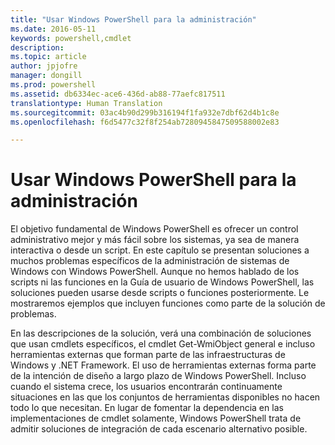 ```yaml
---
title: "Usar Windows PowerShell para la administración"
ms.date: 2016-05-11
keywords: powershell,cmdlet
description: 
ms.topic: article
author: jpjofre
manager: dongill
ms.prod: powershell
ms.assetid: db6334ec-ace6-436d-ab88-77aefc817511
translationtype: Human Translation
ms.sourcegitcommit: 03ac4b90d299b316194f1fa932e7dbf62d4b1c8e
ms.openlocfilehash: f6d5477c32f8f254ab7280945847509588002e83

---
```


# Usar Windows PowerShell para la administración
El objetivo fundamental de Windows PowerShell es ofrecer un control administrativo mejor y más fácil sobre los sistemas, ya sea de manera interactiva o desde un script. En este capítulo se presentan soluciones a muchos problemas específicos de la administración de sistemas de Windows con Windows PowerShell. Aunque no hemos hablado de los scripts ni las funciones en la Guía de usuario de Windows PowerShell, las soluciones pueden usarse desde scripts o funciones posteriormente. Le mostraremos ejemplos que incluyen funciones como parte de la solución de problemas.

En las descripciones de la solución, verá una combinación de soluciones que usan cmdlets específicos, el cmdlet Get\-WmiObject general e incluso herramientas externas que forman parte de las infraestructuras de Windows y .NET Framework. El uso de herramientas externas forma parte de la intención de diseño a largo plazo de Windows PowerShell. Incluso cuando el sistema crece, los usuarios encontrarán continuamente situaciones en las que los conjuntos de herramientas disponibles no hacen todo lo que necesitan. En lugar de fomentar la dependencia en las implementaciones de cmdlet solamente, Windows PowerShell trata de admitir soluciones de integración de cada escenario alternativo posible.




<!--HONumber=Jun16_HO4-->


